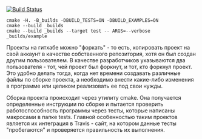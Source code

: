 [![Build Status](https://travis-ci.org/5Dima0/matrix_example.svg?branch=master)](https://travis-ci.org/5Dima0/matrix_example)

```
cmake -H. -B_builds -DBUILD_TESTS=ON -DBUILD_EXAMPLES=ON
cmake --build _builds
cmake --build _builds --target test -- ARGS=--verbose
_builds/example
```
Проекты на гитхабе можно "форкать" - то есть, копировать проект на свой аккаунт в качестве собственного репозитория, хотя он был создан другим пользователем. В качестве разработчиков указываются два пользователя - тот, чей проект был форкнут, и тот, кто форкнул проект. Это удобно делать тогда, когда нет времени создавать различные файлы по сборке проекта, а необходимо внести какие-либо изменения в программе или целиком реализовать ее под свои нужды.

Сборка проекта происходит через утилиту cmake. Она получается определенные инструкции по сборке и пытается проверить работоспособность программы через тесты, которые написаны макросами в папке tests.
Главной особенностью таким проектов является их интеграция в Travis - сайт, на котором данные тесты "пробегаются" и проверяется правильность их выполнения.
